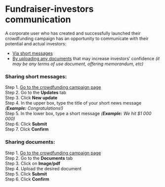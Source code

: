 # Fundraiser-investors communication

A corporate user who has created and successfully launched their crowdfunding campaign has an opportunity to communicate with their potential and actual investors:

* [Via short messages](fundraiser-investors-communication.md#sharing-short-messages)
* [By uploading any documents](fundraiser-investors-communication.md#sharing-documents) that may increase investors’ confidence _\(it may be any terms of use document, offering memorandum, etc\)_

### Sharing short messages: <a id="sharing-short-messages"></a>

Step 1. [Go to the crowdfunding campaign page](how-to-access-your-crowdfunding-campaign.md)  
Step 2. Go to the **Updates** tab  
Step 3. Click **New update**  
Step 4. In the upper box, type the title of your short news message _\(**Example:** Congratulations!\)_  
Step 5. In the lower box, type a short message _\(**Example:** We hit $1 000 000\)_  
Step 6. Click **Submit**  
Step 7. Click **Confirm**

### Sharing documents: <a id="sharing-documents"></a>

Step 1. [Go to the crowdfunding campaign page](how-to-access-your-crowdfunding-campaign.md)  
Step 2. Go to the **Documents** tab  
Step 3. Click on **Image/pdf**  
Step 4. Upload the desired document  
Step 5. Click **Submit**  
Step 6. Click **Confirm**

